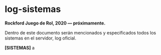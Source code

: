 # log-sistemas
**Rockford Juego de Rol, 2020 ― próximamente.**

Dentro de este documento serán mencionados y específicados todos los sistemas en el servidor, log oficial.

**[SISTEMAS]**
a
